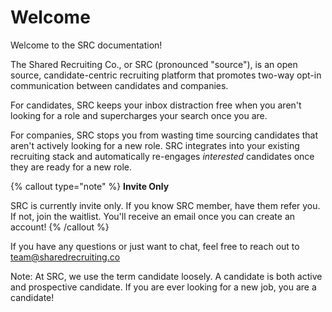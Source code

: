 # Welcome

Welcome to the SRC documentation!

The Shared Recruiting Co., or SRC (pronounced "source"), is an open source, candidate-centric recruiting platform that promotes two-way opt-in communication between candidates and companies.

For candidates, SRC keeps your inbox distraction free when you aren't looking for a role and supercharges your search once you are. 

For companies, SRC stops you from wasting time sourcing candidates that aren't actively looking for a new role. SRC integrates into your existing recruiting stack and automatically re-engages _interested_ candidates once they are ready for a new role.

{% callout type="note" %}
**Invite Only** 

SRC is currently invite only. If you know SRC member, have them refer you. If not, join the waitlist. You'll receive an email once you can create an account! 
{% /callout %}

If you have any questions or just want to chat, feel free to reach out to [team@sharedrecruiting.co](mailto:team@sharedrecruiting.co)

Note: At SRC, we use the term candidate loosely. A candidate is both active and prospective candidate. If you are ever looking for a new job, you are a candidate!
